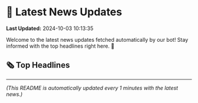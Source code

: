 # 📰 Latest News Updates
**Last Updated:** 2024-10-03 10:13:35

Welcome to the latest news updates fetched automatically by our bot! Stay informed with the top headlines right here. 🚀

## 🗞️ Top Headlines

---
*(This README is automatically updated every 1 minutes with the latest news.)*
